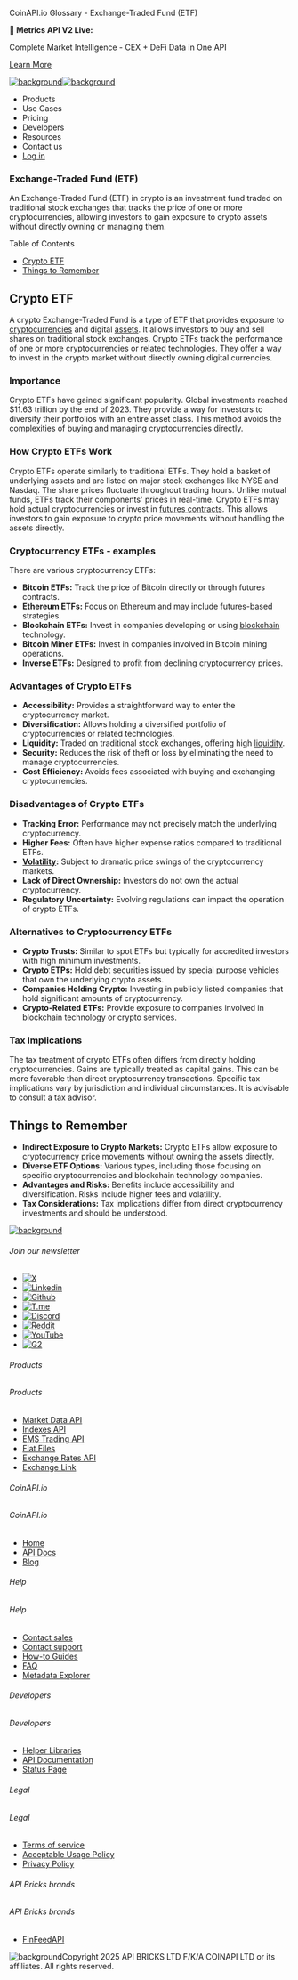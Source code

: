 CoinAPI.io Glossary - Exchange-Traded Fund (ETF)

**🚀 Metrics API V2 Live:**

Complete Market Intelligence - CEX + DeFi Data in One API

[Learn More](https://www.coinapi.io/blog/metrics-api-v2-trading-volume-analysis-and-on-chain-metrics)

[![background](https://cdn.sanity.io/images/o65xz72l/production/268144c90959611dea3e360f81e4549c3cd03fd0-142x34.svg)![background](https://cdn.sanity.io/images/o65xz72l/production/e0ca0c29b08cb53631d77de4a84246da316d55d2-142x34.svg)](/)

* Products
* Use Cases
* Pricing
* Developers
* Resources
* Contact us
* [Log in](https://console.coinapi.io/)

### Exchange-Traded Fund (ETF)

An Exchange-Traded Fund (ETF) in crypto is an investment fund traded on traditional stock exchanges that tracks the price of one or more cryptocurrencies, allowing investors to gain exposure to crypto assets without directly owning or managing them.

Table of Contents

* [Crypto ETF](#link-367e459210d8)
* [Things to Remember](#link-f5a62d6df9c8)

Crypto ETF
----------

A crypto Exchange-Traded Fund is a type of ETF that provides exposure to [cryptocurrencies](https://www.coinapi.io/learn/glossary/cryptocurrency) and digital [assets](https://www.coinapi.io/learn/glossary/assets). It allows investors to buy and sell shares on traditional stock exchanges. Crypto ETFs track the performance of one or more cryptocurrencies or related technologies. They offer a way to invest in the crypto market without directly owning digital currencies.

### Importance

Crypto ETFs have gained significant popularity. Global investments reached $11.63 trillion by the end of 2023. They provide a way for investors to diversify their portfolios with an entire asset class. This method avoids the complexities of buying and managing cryptocurrencies directly.

### How Crypto ETFs Work

Crypto ETFs operate similarly to traditional ETFs. They hold a basket of underlying assets and are listed on major stock exchanges like NYSE and Nasdaq. The share prices fluctuate throughout trading hours. Unlike mutual funds, ETFs track their components' prices in real-time. Crypto ETFs may hold actual cryptocurrencies or invest in [futures contracts](https://www.coinapi.io/learn/glossary/futures). This allows investors to gain exposure to crypto price movements without handling the assets directly.

### Cryptocurrency ETFs - examples

There are various cryptocurrency ETFs:

* **Bitcoin ETFs:** Track the price of Bitcoin directly or through futures contracts.
* **Ethereum ETFs:** Focus on Ethereum and may include futures-based strategies.
* **Blockchain ETFs:** Invest in companies developing or using [blockchain](https://www.coinapi.io/learn/glossary/blockchain) technology.
* **Bitcoin Miner ETFs:** Invest in companies involved in Bitcoin mining operations.
* **Inverse ETFs:** Designed to profit from declining cryptocurrency prices.

### Advantages of Crypto ETFs

* **Accessibility:** Provides a straightforward way to enter the cryptocurrency market.
* **Diversification:** Allows holding a diversified portfolio of cryptocurrencies or related technologies.
* **Liquidity:** Traded on traditional stock exchanges, offering high [liquidity](https://www.coinapi.io/learn/glossary/liquidity).
* **Security:** Reduces the risk of theft or loss by eliminating the need to manage cryptocurrencies.
* **Cost Efficiency:** Avoids fees associated with buying and exchanging cryptocurrencies.

### Disadvantages of Crypto ETFs

* **Tracking Error:** Performance may not precisely match the underlying cryptocurrency.
* **Higher Fees:** Often have higher expense ratios compared to traditional ETFs.
* **[Volatility](https://www.coinapi.io/learn/glossary/volatility):** Subject to dramatic price swings of the cryptocurrency markets.
* **Lack of Direct Ownership:** Investors do not own the actual cryptocurrency.
* **Regulatory Uncertainty:** Evolving regulations can impact the operation of crypto ETFs.

### Alternatives to Cryptocurrency ETFs

* **Crypto Trusts:** Similar to spot ETFs but typically for accredited investors with high minimum investments.
* **Crypto ETPs:** Hold debt securities issued by special purpose vehicles that own the underlying crypto assets.
* **Companies Holding Crypto:** Investing in publicly listed companies that hold significant amounts of cryptocurrency.
* **Crypto-Related ETFs:** Provide exposure to companies involved in blockchain technology or crypto services.

### Tax Implications

The tax treatment of crypto ETFs often differs from directly holding cryptocurrencies. Gains are typically treated as capital gains. This can be more favorable than direct cryptocurrency transactions. Specific tax implications vary by jurisdiction and individual circumstances. It is advisable to consult a tax advisor.

Things to Remember
------------------

* **Indirect Exposure to Crypto Markets:** Crypto ETFs allow exposure to cryptocurrency price movements without owning the assets directly.
* **Diverse ETF Options:** Various types, including those focusing on specific cryptocurrencies and blockchain technology companies.
* **Advantages and Risks:** Benefits include accessibility and diversification. Risks include higher fees and volatility.
* **Tax Considerations:** Tax implications differ from direct cryptocurrency investments and should be understood.

[![background](https://cdn.sanity.io/images/o65xz72l/production/99475f0760777c30125556b2707e1e8f77f2fba0-179x42.svg)](/)

###### Join our newsletter

* [![X](https://cdn.sanity.io/images/o65xz72l/production/89a93ecdd3eaa62f0d2bad091ff6d92a31e9c372-28x28.svg)](https://twitter.com/realcoinapi "X")
* [![Linkedin](https://cdn.sanity.io/images/o65xz72l/production/be666e8656abe83e43c1db9a3ab76d44b9af5cb5-28x28.svg)](https://www.linkedin.com/company/coinapi "Linkedin")
* [![Github](https://cdn.sanity.io/images/o65xz72l/production/80703d2d9baaef7e7f5471a54a720b9383a63aab-28x28.svg)](https://github.com/coinapi/coinapi-sdk "Github")
* [![T.me](https://cdn.sanity.io/images/o65xz72l/production/39be23a1db383ad12c3e9d4bebae9bc77bf59b8b-28x28.svg)](https://t.me/coinapiofficial "T.me")
* [![Discord](https://cdn.sanity.io/images/o65xz72l/production/9862f060f9b89536f18d4e8770a11bfb00c3e3fd-30x28.svg)](https://discord.gg/vgJbjjsVaC "Discord")
* [![Reddit](https://cdn.sanity.io/images/o65xz72l/production/d02e41d1eab87d289f2bc6a390bcd0c7def1b7ac-30x28.svg)](https://www.reddit.com/r/CoinAPI/ "Reddit")
* [![YouTube](https://cdn.sanity.io/images/o65xz72l/production/535425f0f99df8b6173d663721f8941430d637b2-28x28.svg)](https://www.youtube.com/@CoinAPI_Official "YouTube")
* [![G2](/_next/image?url=https%3A%2F%2Fcdn.sanity.io%2Fimages%2Fo65xz72l%2Fproduction%2F4b1d455c2cab4bf625e7cc96a1b74695c0b3c4bc-28x28.png&w=64&q=75)](https://www.g2.com/products/coinapi/reviews "G2")

###### Products

###### Products

* [Market Data API](/products/market-data-api)
* [Indexes API](/products/indexes-api)
* [EMS Trading API](/products/ems-api)
* [Flat Files](/products/flat-files)
* [Exchange Rates API](/products/exchange-rates-api)
* [Exchange Link](https://www.coinapi.io/products/exchange-link)

###### CoinAPI.io

###### CoinAPI.io

* [Home](https://www.coinapi.io/)
* [API Docs](https://docs.coinapi.io/?_gl=1*jgom05*_gcl_au*NTIxNjU3NzExLjE3MzU1OTM0MTE.*_ga*OTI3MDg0NzQ2LjE3MzU1OTM0MDk.*_ga_063767QGZW*MTczODA3Mzc5MC43My4wLjE3MzgwNzM3OTAuNjAuMC4w*_ga_EXCQW96F7R*MTczODA3Mzc5MC4xMjEuMC4xNzM4MDczNzkwLjAuMC4w)
* [Blog](https://www.coinapi.io/blog)

###### Help

###### Help

* [Contact sales](/contact-us)
* [Contact support](https://console.coinapi.io/?link=/support-tickets)
* [How-to Guides](https://docs.coinapi.io/market-data/how-to-guides/?_gl=1*16m3ndl*_gcl_au*NTIxNjU3NzExLjE3MzU1OTM0MTE.*_ga*OTI3MDg0NzQ2LjE3MzU1OTM0MDk.*_ga_063767QGZW*MTczODA3Mzc5MC43My4wLjE3MzgwNzM3OTAuNjAuMC4w*_ga_EXCQW96F7R*MTczODA3Mzc5MC4xMjEuMC4xNzM4MDczNzkwLjAuMC4w)
* [FAQ](https://docs.coinapi.io/general/faq/?_gl=1*dfjpiw*_gcl_au*NTIxNjU3NzExLjE3MzU1OTM0MTE.*_ga*OTI3MDg0NzQ2LjE3MzU1OTM0MDk.*_ga_063767QGZW*MTczODA3Mzc5MC43My4wLjE3MzgwNzM3OTAuNjAuMC4w*_ga_EXCQW96F7R*MTczODA3Mzc5MC4xMjEuMC4xNzM4MDczNzkwLjAuMC4w)
* [Metadata Explorer](https://docs.coinapi.io/market-data/metadata-tables/introduction)

###### Developers

###### Developers

* [Helper Libraries](https://github.com/api-bricks/api-bricks-sdk/)
* [API Documentation](https://docs.coinapi.io/?_gl=1*iuavdb*_gcl_au*NTIxNjU3NzExLjE3MzU1OTM0MTE.*_ga*OTI3MDg0NzQ2LjE3MzU1OTM0MDk.*_ga_063767QGZW*MTczODA3Mzc5MC43My4wLjE3MzgwNzM3OTAuNjAuMC4w*_ga_EXCQW96F7R*MTczODA3Mzc5MC4xMjEuMC4xNzM4MDczNzkwLjAuMC4w)
* [Status Page](https://status.coinapi.io/?_gl=1*1ww1bbe*_gcl_au*NTIxNjU3NzExLjE3MzU1OTM0MTE.*_ga*OTI3MDg0NzQ2LjE3MzU1OTM0MDk.*_ga_063767QGZW*MTczODA3Mzc5MC43My4wLjE3MzgwNzM3OTAuNjAuMC4w*_ga_EXCQW96F7R*MTczODA3Mzc5MC4xMjEuMC4xNzM4MDczNzkwLjAuMC4w)

###### Legal

###### Legal

* [Terms of service](/legal#terms)
* [Acceptable Usage Policy](/legal#aup)
* [Privacy Policy](/legal#policy)

###### API Bricks brands

###### API Bricks brands

* [FinFeedAPI](https://finfeedapi.com/?utm_source=coinapi.io&utm_medium=referral&utm_campaign=footer)

![background](https://cdn.sanity.io/images/o65xz72l/production/5f005fa1cc9dc85c59ae054bb4a4838566b65c4e-25x26.svg)Copyright 2025 API BRICKS LTD F/K/A COINAPI LTD or its affiliates. All rights reserved.